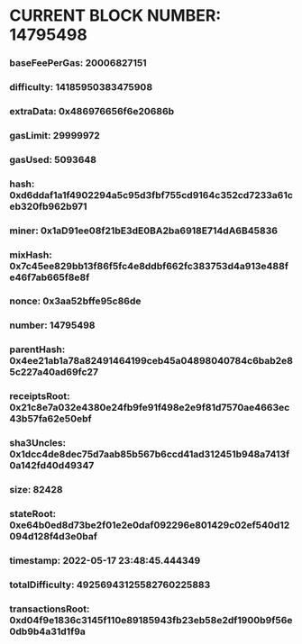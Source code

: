 # CURRENT BLOCK NUMBER: 14795498

### baseFeePerGas: 20006827151
### difficulty: 14185950383475908
### extraData: 0x486976656f6e20686b
### gasLimit: 29999972
### gasUsed: 5093648
### hash: 0xd6ddaf1a1f4902294a5c95d3fbf755cd9164c352cd7233a61ceb320fb962b971
### miner: 0x1aD91ee08f21bE3dE0BA2ba6918E714dA6B45836
### mixHash: 0x7c45ee829bb13f86f5fc4e8ddbf662fc383753d4a913e488fe46f7ab665f8e8f
### nonce: 0x3aa52bffe95c86de
### number: 14795498
### parentHash: 0x4ee21ab1a78a82491464199ceb45a04898040784c6bab2e85c227a40ad69fc27
### receiptsRoot: 0x21c8e7a032e4380e24fb9fe91f498e2e9f81d7570ae4663ec43b57fa62e50ebf
### sha3Uncles: 0x1dcc4de8dec75d7aab85b567b6ccd41ad312451b948a7413f0a142fd40d49347
### size: 82428
### stateRoot: 0xe64b0ed8d73be2f01e2e0daf092296e801429c02ef540d12094d128f4d3e0baf
### timestamp: 2022-05-17 23:48:45.444349
### totalDifficulty: 49256943125582760225883
### transactionsRoot: 0xd04f9e1836c3145f110e89185943fb23eb58e2df1900b9f56e0db9b4a31d1f9a
